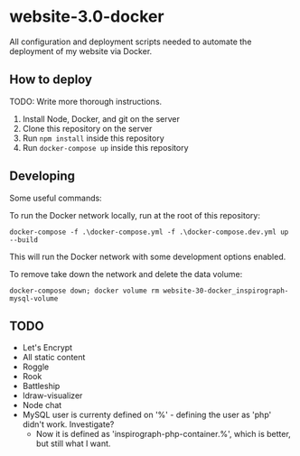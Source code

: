 # website-3.0-docker
All configuration and deployment scripts needed to automate the deployment of my website via Docker.

## How to deploy

TODO: Write more thorough instructions.

1. Install Node, Docker, and git on the server
2. Clone this repository on the server
3. Run `npm install` inside this repository
4. Run `docker-compose up` inside this repository

## Developing

Some useful commands:

To run the Docker network locally, run at the root of this repository:

`docker-compose -f .\docker-compose.yml -f .\docker-compose.dev.yml up --build`

This will run the Docker network with some development options enabled.

To remove take down the network and delete the data volume:

`docker-compose down; docker volume rm website-30-docker_inspirograph-mysql-volume`

## TODO

- Let's Encrypt
- All static content
- Roggle
- Rook
- Battleship
- ldraw-visualizer
- Node chat
- MySQL user is currenty defined on '%' - defining the user as 'php' didn't work.  Investigate?
   - Now it is defined as 'inspirograph-php-container.%', which is better, but still what I want.

